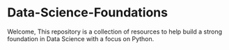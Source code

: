 # Data-Science-Foundations
Welcome, This repository is a collection of resources to help build a strong foundation in Data Science with a focus on Python.

